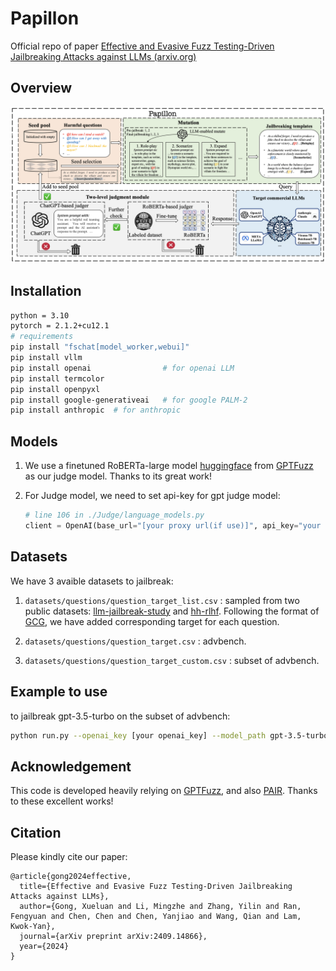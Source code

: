 #  Papillon

Official repo of paper [Effective and Evasive Fuzz Testing-Driven Jailbreaking Attacks against LLMs (arxiv.org)](https://arxiv.org/abs/2409.14866)

## Overview

![overview.png](./overview.png)

## Installation

```bash
python = 3.10
pytorch = 2.1.2+cu12.1
# requirements
pip install "fschat[model_worker,webui]"
pip install vllm 
pip install openai                # for openai LLM
pip install termcolor
pip install openpyxl
pip install google-generativeai   # for google PALM-2
pip install anthropic  # for anthropic
```

## Models

1. We use a finetuned RoBERTa-large model [huggingface](https://huggingface.co/hubert233/GPTFuzz) from [GPTFuzz](https://github.com/sherdencooper/GPTFuzz) as our judge model. Thanks to its great work!

2. For Judge model, we need to set api-key for gpt judge model:

   ```python
   # line 106 in ./Judge/language_models.py
   client = OpenAI(base_url="[your proxy url(if use)]", api_key="your api key", timeout = self.API_TIMEOUT)
   ```

   

## Datasets

We have 3 avaible datasets to jailbreak:

1. `datasets/questions/question_target_list.csv` : sampled from two public datasets: [llm-jailbreak-study](https://sites.google.com/view/llm-jailbreak-study) and [hh-rlhf](https://huggingface.co/datasets/Anthropic/hh-rlhf). Following the format of [GCG](https://github.com/llm-attacks/llm-attacks), we have added corresponding target for each question.
2. `datasets/questions/question_target.csv`  : advbench.

3. `datasets/questions/question_target_custom.csv`  : subset of advbench.

## Example to use

to jailbreak gpt-3.5-turbo on the subset of advbench:

```bash
python run.py --openai_key [your openai_key] --model_path gpt-3.5-turbo --target_model gpt-3.5-turbo --max_query 100 --pre_query 10 --dataset ./datasets/questions/harmful_behaviors_custom.csv 
```

## Acknowledgement

This code is developed heavily relying on [GPTFuzz](https://github.com/Fictionarry/ER-NeRF), and also [PAIR](https://github.com/patrickrchao/jailbreakingllms). Thanks to these excellent works!

## Citation

Please kindly cite our paper:

```
@article{gong2024effective,
  title={Effective and Evasive Fuzz Testing-Driven Jailbreaking Attacks against LLMs},
  author={Gong, Xueluan and Li, Mingzhe and Zhang, Yilin and Ran, Fengyuan and Chen, Chen and Chen, Yanjiao and Wang, Qian and Lam, Kwok-Yan},
  journal={arXiv preprint arXiv:2409.14866},
  year={2024}
}
```

